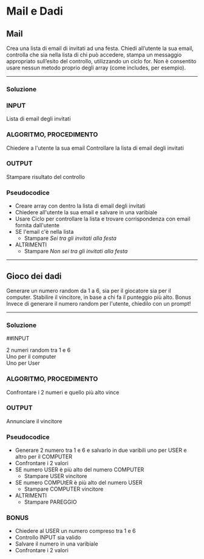 # Mail e Dadi

## Mail

Crea una lista di email di invitati ad una festa.
Chiedi all’utente la sua email, controlla che sia nella lista di chi può accedere, stampa un messaggio appropriato sull’esito del controllo, utilizzando un ciclo for.
Non è consentito usare nessun metodo proprio degli array (come includes, per esempio).

---

### Soluzione

### INPUT

Lista di email degli invitati

### ALGORITMO, PROCEDIMENTO

Chiedere a l'utente la sua email
Controllare la lista di email degli invitati

### OUTPUT

Stampare risultato del controllo

### Pseudocodice

-   Creare array con dentro la lista di email degli invitati
-   Chiedere all'utente la sua email e salvare in una varibiale
-   Usare Ciclo per controllare la lista e trovare corrispondenza con email fornita dall'utente
-   SE l'email c'è nella lista
    -   Stampare _Sei tra gli invitati alla festa_
-   ALTRIMENTI
    -   Stampare _Non sei tra gli invitati alla festa_

---

## Gioco dei dadi

Generare un numero random da 1 a 6, sia per il giocatore sia per il computer.
Stabilire il vincitore, in base a chi fa il punteggio più alto.
Bonus
Invece di generare il numero random per l'utente, chiedilo con un prompt!

---

### Soluzione

##INPUT

2 numeri random tra 1 e 6 <br>
Uno per il computer <br>
Uno per User

### ALGORITMO, PROCEDIMENTO

Confrontare i 2 numeri e quello più alto vince

### OUTPUT

Annunciare il vincitore

### Pseudocodice

-   Generare 2 numero tra 1 e 6 e salvarlo in due varibili uno per USER e altro per il COMPUTER
-   Confrontare i 2 valori
-   SE numero USER è più alto del numero COMPUTER
    -   Stampare USER vincitore
-   SE numero COMPUtER è più alto del numero USER
    -   Stampare COMPUTER vincitore
-   ALTRIMENTI
    -   Stampare PAREGGIO

### BONUS

-   Chiedere al USER un numero compreso tra 1 e 6
-   Controllo INPUT sia valido
-   Salvare il numero in una varibiale
-   Confrontare i 2 valori
